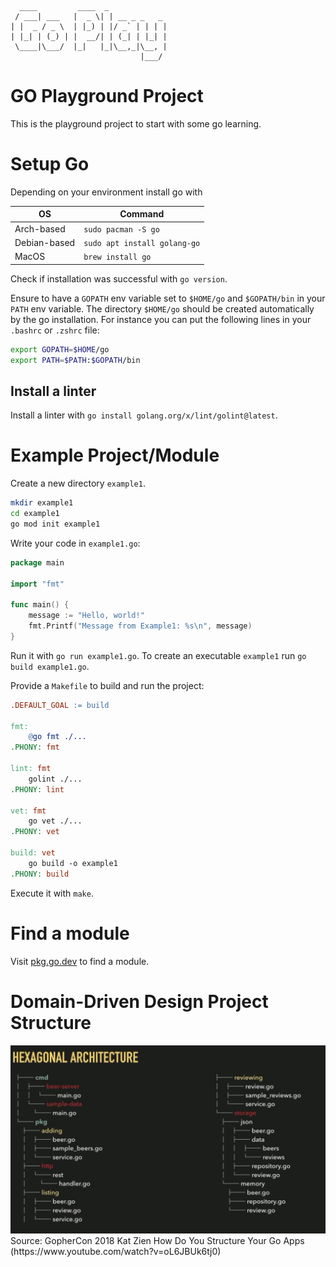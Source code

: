 ```
  ____         ____  _             
 / ___| ___   |  _ \| | __ _ _   _ 
| |  _ / _ \  | |_) | |/ _` | | | |
| |_| | (_) | |  __/| | (_| | |_| |
 \____|\___/  |_|   |_|\__,_|\__, |
                             |___/ 
```

GO Playground Project
=====================

This is the playground project to start with some go learning.

# Setup Go
Depending on your environment install go with

| OS | Command |
| --- | --- |
| Arch-based | `sudo pacman -S go` |
| Debian-based | `sudo apt install golang-go` |
| MacOS | `brew install go` |

Check if installation was successful with `go version`.

Ensure to have a `GOPATH` env variable set to `$HOME/go` and `$GOPATH/bin` in your `PATH` env variable. The directory `$HOME/go` should be created
automatically by the go installation. For instance you can put the 
following lines in your `.bashrc` or `.zshrc` file:

```bash
export GOPATH=$HOME/go
export PATH=$PATH:$GOPATH/bin
```


## Install a linter
Install a linter with `go install golang.org/x/lint/golint@latest`.



# Example Project/Module
Create a new directory `example1`.
  
```bash
mkdir example1
cd example1
go mod init example1
```

Write your code in `example1.go`:
  
```go
package main

import "fmt"

func main() {
    message := "Hello, world!"
    fmt.Printf("Message from Example1: %s\n", message)
}
```

Run it with `go run example1.go`.
To create an executable `example1` run `go build example1.go`.

Provide a `Makefile` to build and run the project:

```makefile
.DEFAULT_GOAL := build

fmt:
	@go fmt ./...
.PHONY: fmt

lint: fmt
	golint ./...
.PHONY: lint

vet: fmt
	go vet ./...
.PHONY: vet

build: vet
	go build -o example1
.PHONY: build
```

Execute it with `make`.


# Find a module
Visit [pkg.go.dev](https://pkg.go.dev/) to find a module.

# Domain-Driven Design Project Structure
<img alt="DDD project structure" src="img/project_structure.jpeg"/>
Source: 
GopherCon 2018 Kat Zien How Do You Structure Your Go Apps (https://www.youtube.com/watch?v=oL6JBUk6tj0)
